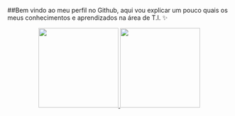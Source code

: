 
##Bem vindo ao meu perfil no Github, aqui vou explicar um pouco quais os meus conhecimentos e aprendizados na área de T.I. ✨

<div align="center">
  <a href="https://github.com/Carignato">
  <img height="180em" src="https://github-readme-stats.vercel.app/api?username=Carignato&show_icons=true&theme=dracula&include_all_commits=true&count_private=true"/>
  <img height="180em" src="https://github-readme-stats.vercel.app/api/top-langs/?username=Carignato&layout=compact&langs_count=7&theme=dracula"/>
</div>
